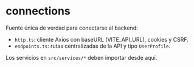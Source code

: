 # connections

Fuente única de verdad para conectarse al backend:

- `http.ts`: cliente Axios con baseURL (VITE_API_URL), cookies y CSRF.
- `endpoints.ts`: rutas centralizadas de la API y tipo `UserProfile`.

Los servicios en `src/services/*` deben importar desde aquí.
